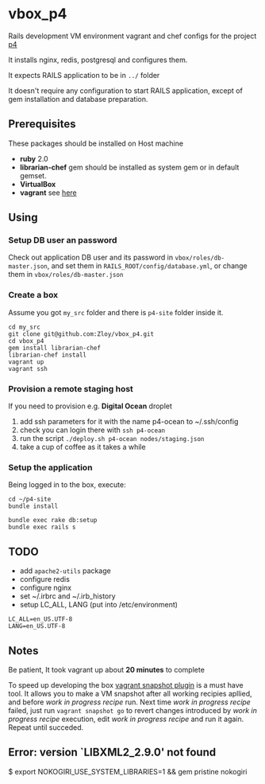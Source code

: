 vbox_p4
=======

Rails development VM environment vagrant and chef configs for
the project [p4](https://github.com/Zloy/p4-site.git)

It installs nginx, redis, postgresql and configures them.

It expects RAILS application to be in ```../``` folder

It doesn't require any configuration to start RAILS application,
except of gem installation and database preparation.

## Prerequisites

These packages should be installed on Host machine

  * **ruby** 2.0
  * **librarian-chef** gem should be installed as system gem or in default gemset.
  * **VirtualBox**
  * **vagrant** see [here](https://www.vagrantup.com/downloads.html)

## Using

### Setup DB user an password

Check out application DB user and its password in `vbox/roles/db-master.json`, and set them in `RAILS_ROOT/config/database.yml`, or change them in `vbox/roles/db-master.json`

### Create a box

Assume you got `my_src` folder and  there is `p4-site` folder inside it.

```
cd my_src
git clone git@github.com:Zloy/vbox_p4.git
cd vbox_p4
gem install librarian-chef
librarian-chef install
vagrant up
vagrant ssh
```

### Provision a remote staging host

If you need to provision e.g. **Digital Ocean** droplet

1. add ssh parameters for it with the name p4-ocean to ~/.ssh/config
2. check you can login there with `ssh p4-ocean`
3. run the script `./deploy.sh p4-ocean nodes/staging.json`
4. take a cup of coffee as it takes a while

### Setup the application

Being logged in to the box, execute:

```
cd ~/p4-site
bundle install

bundle exec rake db:setup
bundle exec rails s
```

## TODO

* add `apache2-utils` package
* configure redis
* configure nginx
* set ~/.irbrc and ~/.irb_history
* setup LC_ALL, LANG (put into /etc/environment)

```
LC_ALL=en_US.UTF-8
LANG=en_US.UTF-8
```

## Notes

Be patient, It took  vagrant up about **20 minutes** to complete

To speed up developing the box [vagrant snapshot plugin](https://github.com/dergachev/vagrant-vbox-snapshot) is a must have tool. It allows you to make a VM snapshot after all working recipies apllied, and before *work in progress recipe* run. Next time *work in progress recipe* failed, just run `vagrant snapshot go` to revert changes introduced by *work in progress recipe* execution, edit *work in progress recipe* and run it again. Repeat until succeded.

## Error: version `LIBXML2_2.9.0' not found

$ export NOKOGIRI_USE_SYSTEM_LIBRARIES=1 && gem pristine nokogiri
